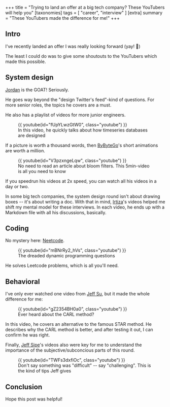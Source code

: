 +++
title = "Trying to land an offer at a big tech company? These YouTubers will help you"
[taxonomies]
tags = [ "career", "interview" ]
[extra]
summary = "These YouTubers made the difference for me!"
+++

## Intro

I've recently landed an offer I was really looking forward (yay! 🎉)

The least I could do was to give some shoutouts to the YouTubers which made this possible.

## System design

[Jordan](https://www.youtube.com/@jordanhasnolife5163/featured) is the GOAT! Seriously.

He goes way beyond the "design Twitter's feed"-kind of questions. For more senior roles, the topics he covers are a must.

He also has a playlist of videos for more junior engineers.

<figure>
    {{ youtube(id="fUpYLwzGtW0", class="youtube") }}
    <figcaption>In this video, he quickly talks about how timeseries databases are designed</figcaption>
</figure>

If a picture is worth a thousand words, then [ByByteGo](https://www.youtube.com/@ByteByteGo)'s short animations are worth a million.

<figure>
    {{ youtube(id="V3pzxngeLqw", class="youtube") }}
    <figcaption>No need to read an article about bloom filters. This 5min-video is all you need to know</figcaption>
</figure>

If you speedrun his videos at 2x speed, you can watch all his videos in a day or two.

In some big tech companies, the system design round isn't about drawing boxes -- it's about writing a doc. With that in mind, [Irtiza](https://www.youtube.com/@irtizahafiz)'s videos helped me shift my mental model for these interviews. In each video, he ends up with a Markdown file with all his discussions, basically.

## Coding

No mystery here: [Neetcode](https://www.youtube.com/@NeetCode).

<figure>
    {{ youtube(id="mBNrRy2_hVs", class="youtube") }}
    <figcaption>The dreaded dynamic programming questions</figcaption>
</figure>

He solves Leetcode problems, which is all you'll need.

## Behavioral

I've only ever watched one video from [Jeff Su](https://www.youtube.com/@JeffSu), but it made the whole difference for me:

<figure>
    {{ youtube(id="gZ2354BH0a0", class="youtube") }}
    <figcaption>Ever heard about the CARL method?</figcaption>
</figure>

In this video, he covers an alternative to the famous STAR method. He describes why the CARL method is better, and after testing it out, I can confirm he was right.

Finally, [Jeff Sipe](https://www.youtube.com/@jeffhsipepi/videos)'s videos also were key for me to understand the importance of the subjective/subconcious parts of this round.

<figure>
    {{ youtube(id="TWFs3dxfiOc", class="youtube") }}
    <figcaption>Don't say something was "difficult" -- say "challenging". This is the kind of tips Jeff gives</figcaption>
</figure>

## Conclusion

Hope this post was helpful!
